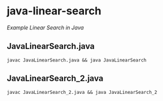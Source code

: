 # java-linear-search
*Example Linear Search in Java*

## JavaLinearSearch.java

```
javac JavaLinearSearch.java && java JavaLinearSearch
```


## JavaLinearSearch_2.java

```
javac JavaLinearSearch_2.java && java JavaLinearSearch_2
```

